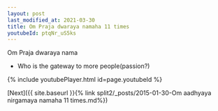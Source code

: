 ```yaml
---
layout: post
last_modified_at: 2021-03-30
title: Om Praja dwaraya namaha 11 times
youtubeId: ptqNr_uS5ks
---
```

 
 
Om Praja dwaraya nama 
 
 -  Who is the gateway to more people(passion?) 
 
  
 
  
 
 
 
 
 
 


{% include youtubePlayer.html id=page.youtubeId %}
 
[Next]({{ site.baseurl }}{% link  split2/_posts/2015-01-30-Om aadhyaya nirgamaya namaha 11 times.md%})
 

